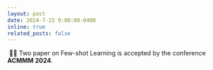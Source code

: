 ```yaml
---
layout: post
date: 2024-7-15 9:00:00-0400
inline: true
related_posts: false
---
```


 &nbsp;🎉🎉 Two paper on Few-shot Learning is accepted by the conference **ACMMM 2024**.
